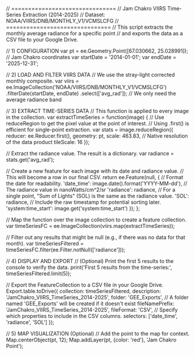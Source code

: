 // ===============================
// Jam Chakro VIIRS Time-Series Extraction (2014-2025)
// Dataset: NOAA/VIIRS/DNB/MONTHLY_V1/VCMSLCFG
// ===============================
// This script extracts the monthly average radiance for a specific point
// and exports the data as a CSV file to your Google Drive.

// 1) CONFIGURATION
var pt = ee.Geometry.Point([67.030662, 25.028991]); // Jam Chakro coordinates
var startDate = '2014-01-01';
var endDate = '2025-12-31';

// 2) LOAD AND FILTER VIIRS DATA
// We use the stray-light corrected monthly composite.
var viirs = ee.ImageCollection('NOAA/VIIRS/DNB/MONTHLY_V1/VCMSLCFG')
  .filterDate(startDate, endDate)
  .select(['avg_rad']); // We only need the average radiance band

// 3) EXTRACT TIME-SERIES DATA
// This function is applied to every image in the collection.
var extractTimeSeries = function(image) {
  // Use reduceRegion to get the pixel value at the point of interest.
  // Using .first() is efficient for single-point extraction.
  var stats = image.reduceRegion({
    reducer: ee.Reducer.first(),
    geometry: pt,
    scale: 463.83, // Native resolution of the data product
    tileScale: 16
  });

  // Extract the radiance value. The result is a dictionary.
  var radiance = stats.get('avg_rad');

  // Create a new feature for each image with its date and radiance value.
  // This will become a row in our final CSV.
  return ee.Feature(null, {
    // Format the date for readability.
    'date_time': image.date().format('YYYY-MM-dd'),
    // The radiance value in nanoWatts/cm^2/sr
    'radiance': radiance,
    // For a single point, "Sum of Lights" (SOL) is the same as the radiance value.
    'SOL': radiance,
    // Include the raw timestamp for potential sorting later.
    'system:time_start': image.get('system:time_start')
  });
};

// Map the function over the image collection to create a feature collection.
var timeSeriesFC = ee.ImageCollection(viirs.map(extractTimeSeries));

// Filter out any results that might be null (e.g., if there was no data for that month).
var timeSeriesFiltered = timeSeriesFC.filter(ee.Filter.notNull(['radiance']));

// 4) DISPLAY AND EXPORT
// (Optional) Print the first 5 results to the console to verify the data.
print('First 5 results from the time-series:', timeSeriesFiltered.limit(5));

// Export the FeatureCollection to a CSV file in your Google Drive.
Export.table.toDrive({
  collection: timeSeriesFiltered,
  description: 'JamChakro_VIIRS_TimeSeries_2014-2025',
  folder: 'GEE_Exports', // A folder named 'GEE_Exports' will be created if it doesn't exist
  fileNamePrefix: 'JamChakro_VIIRS_TimeSeries_2014-2025',
  fileFormat: 'CSV',
  // Specify which properties to include in the CSV columns.
  selectors: ['date_time', 'radiance', 'SOL']
});

// 5) MAP VISUALIZATION (Optional)
// Add the point to the map for context.
Map.centerObject(pt, 12);
Map.addLayer(pt, {color: 'red'}, 'Jam Chakro Point');

